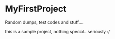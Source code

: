 # MyFirstProject
Random dumps, test codes and stuff....

this is a sample project, nothing special...seriously :/
